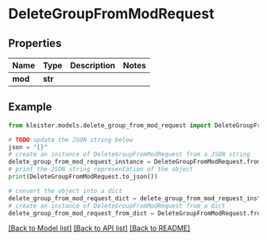 # DeleteGroupFromModRequest


## Properties

Name | Type | Description | Notes
------------ | ------------- | ------------- | -------------
**mod** | **str** |  | 

## Example

```python
from kleister.models.delete_group_from_mod_request import DeleteGroupFromModRequest

# TODO update the JSON string below
json = "{}"
# create an instance of DeleteGroupFromModRequest from a JSON string
delete_group_from_mod_request_instance = DeleteGroupFromModRequest.from_json(json)
# print the JSON string representation of the object
print(DeleteGroupFromModRequest.to_json())

# convert the object into a dict
delete_group_from_mod_request_dict = delete_group_from_mod_request_instance.to_dict()
# create an instance of DeleteGroupFromModRequest from a dict
delete_group_from_mod_request_from_dict = DeleteGroupFromModRequest.from_dict(delete_group_from_mod_request_dict)
```
[[Back to Model list]](../README.md#documentation-for-models) [[Back to API list]](../README.md#documentation-for-api-endpoints) [[Back to README]](../README.md)


